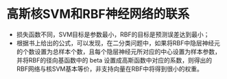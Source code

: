 # 高斯核SVM和RBF神经网络的联系
- 损失函数不同，SVM目标是参数最小，RBF的目标是预测误差达到最小；  
- 根据书上给出的公式，可以发现，在二分类问题中，如果将RBF中隐层神经元的个数设置为总样本个数，且每个隐层神经元所对应的中心设置为样本参数，并将RBF的径向基函数中的 beta 设置成高斯函数中对应的系数，则得出的RBF网络与核SVM基本等价，非支持向量在RBF中将得到很小的权重。
 
